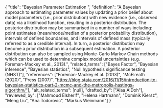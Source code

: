 {
    "title": "Bayesian Parameter Estimation ",
    "definition": "A Bayesian approach to estimating parameter values by updating a prior belief about model parameters (i.e., prior distribution) with new evidence (i.e., observed data) via a likelihood function, resulting in a posterior distribution. The posterior distribution may be summarised in a number of ways including: point estimates (mean/mode/median of a posterior probability distribution), intervals of defined boundaries, and intervals of defined mass (typically referred to as a credible interval). In turn, a posterior distribution may become a prior distribution in a subsequent estimation. A posterior distribution can also be sampled using Monte-Carlo Markov Chain methods which can be used to determine complex model uncertainties (e.g. Foreman-Mackey et al., 2013).",
    "related_terms": ["Bayes Factor", "Bayesian inference", "Bayesian statistics", "Null hypothesis significance testing (NHST)"],
    "references": ["Foreman-Mackey et al. (2013)", "McElreath (2020)", "Press (2007)", "https://blog.stata.com/2016/11/15/introduction-to-bayesian-statistics-part-2-mcmc-and-the-metropolis-hastings-algorithm/"],
    "alt_related_terms": [null],
    "drafted_by": ["Alaa AlDoh"],
    "reviewed_by": ["Mahmoud Elsherif", "Helena Hartmann", "Dominik Kiersz", "Meng Liu", "Ana Todorovic", "Markus Weinmann"]
  }
